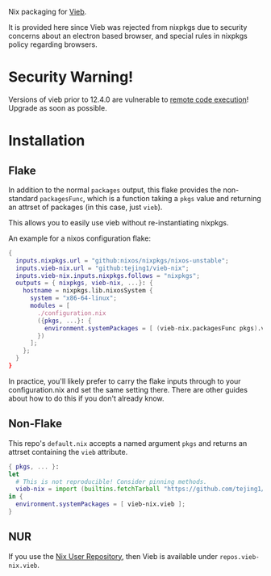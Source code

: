 Nix packaging for [Vieb](https://github.com/Jelmerro/Vieb).

It is provided here since Vieb was rejected from nixpkgs due to security concerns about an electron based browser, and special rules in nixpkgs policy regarding browsers.

# Security Warning!

Versions of vieb prior to 12.4.0 are vulnerable to [remote code execution](https://github.com/Jelmerro/Vieb/security/advisories/GHSA-h2fq-667q-7gpm)! Upgrade as soon as possible.

# Installation

## Flake

In addition to the normal `packages` output, this flake provides the non-standard `packagesFunc`, which is a function taking a `pkgs` value and returning an attrset of packages (in this case, just `vieb`).

This allows you to easily use vieb without re-instantiating nixpkgs.

An example for a nixos configuration flake:

```nix
{
  inputs.nixpkgs.url = "github:nixos/nixpkgs/nixos-unstable";
  inputs.vieb-nix.url = "github:tejing1/vieb-nix";
  inputs.vieb-nix.inputs.nixpkgs.follows = "nixpkgs";
  outputs = { nixpkgs, vieb-nix, ...}: {
    hostname = nixpkgs.lib.nixosSystem {
      system = "x86-64-linux";
      modules = [
        ./configuration.nix
        ({pkgs, ...}: {
          environment.systemPackages = [ (vieb-nix.packagesFunc pkgs).vieb ];
        })
      ];
    };
  }
}
```

In practice, you'll likely prefer to carry the flake inputs through to your configuration.nix and set the same setting there. There are other guides about how to do this if you don't already know.

## Non-Flake

This repo's `default.nix` accepts a named argument `pkgs` and returns an attrset containing the `vieb` attribute.

```nix
{ pkgs, ... }:
let
  # This is not reproducible! Consider pinning methods.
  vieb-nix = import (builtins.fetchTarball "https://github.com/tejing1/vieb-nix/archive/refs/heads/master.tar.gz") { inherit pkgs; };
in {
  environment.systemPackages = [ vieb-nix.vieb ];
}
```

## NUR

If you use the [Nix User Repository](https://github.com/nix-community/NUR), then Vieb is available under `repos.vieb-nix.vieb`.
